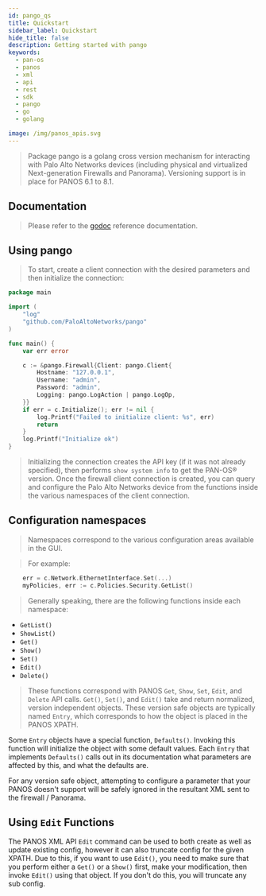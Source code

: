 ```yaml
---
id: pango_qs
title: Quickstart
sidebar_label: Quickstart
hide_title: false
description: Getting started with pango
keywords:
  - pan-os
  - panos
  - xml
  - api
  - rest
  - sdk
  - pango
  - go
  - golang

image: /img/panos_apis.svg
---
```


> Package pango is a golang cross version mechanism for interacting with Palo Alto Networks devices (including physical and virtualized Next-generation Firewalls and Panorama). Versioning support is in place for PANOS 6.1 to 8.1.

## Documentation

> Please refer to the [godoc](https://godoc.org/github.com/PaloAltoNetworks/pango) reference documentation.

## Using pango

> To start, create a client connection with the desired parameters and then initialize the connection:

```go
package main

import (
    "log"
    "github.com/PaloAltoNetworks/pango"
)

func main() {
    var err error

    c := &pango.Firewall{Client: pango.Client{
        Hostname: "127.0.0.1",
        Username: "admin",
        Password: "admin",
        Logging: pango.LogAction | pango.LogOp,
    }}
    if err = c.Initialize(); err != nil {
        log.Printf("Failed to initialize client: %s", err)
        return
    }
    log.Printf("Initialize ok")
}
```

> Initializing the connection creates the API key (if it was not already specified), then performs `show system info` to get the PAN-OS® version. Once the firewall client connection is created, you can query and configure the Palo Alto Networks device from the functions inside the various namespaces of the client connection.

## Configuration namespaces

> Namespaces correspond to the various configuration areas available in the GUI.

> For example:

```go
    err = c.Network.EthernetInterface.Set(...)
    myPolicies, err := c.Policies.Security.GetList()
```

> Generally speaking, there are the following functions inside each namespace:

- `GetList()`
- `ShowList()`
- `Get()`
- `Show()`
- `Set()`
- `Edit()`
- `Delete()`

> These functions correspond with PANOS `Get`, `Show`, `Set`, `Edit`, and `Delete` API calls. `Get()`, `Set()`, and `Edit()` take and return normalized, version independent objects. These version safe objects are typically named `Entry`, which corresponds to how the object is placed in the PANOS XPATH.

Some `Entry` objects have a special function, `Defaults()`. Invoking this function will initialize the object with some default values. Each `Entry` that implements `Defaults()` calls out in its documentation what parameters are affected by this, and what the defaults are.

For any version safe object, attempting to configure a parameter that your PANOS doesn't support will be safely ignored in the resultant XML sent to the firewall / Panorama.

## Using `Edit` Functions

The PANOS XML API `Edit` command can be used to both create as well as update existing config, however it can also truncate config for the given XPATH. Due to this, if you want to use `Edit()`, you need to make sure that you perform either a `Get()` or a `Show()` first, make your modification, then invoke `Edit()` using that object. If you don't do this, you will truncate any sub config.

